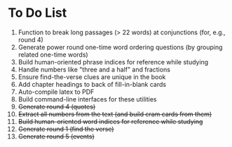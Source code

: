 # To Do List

1. Function to break long passages (> 22 words) at conjunctions (for, e.g., round 4)
1. Generate power round one-time word ordering questions (by grouping related one-time words)
1. Build human-oriented phrase indices for reference while studying
1. Handle numbers like "three and a half" and fractions
1. Ensure find-the-verse clues are unique in the book
1. Add chapter headings to back of fill-in-blank cards
1. Auto-compile latex to PDF
1. Build command-line interfaces for these utilities
1. ~~Generate round 4 (quotes)~~
1. ~~Extract all numbers from the text (and build cram cards from them)~~
1. ~~Build human-oriented word indices for reference while studying~~
1. ~~Generate round 1 (find the verse)~~
1. ~~Generate round 5 (events)~~
